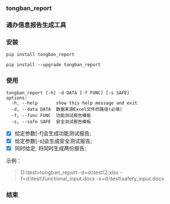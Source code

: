 ### tongban_report

### 通办信息报告生成工具

### 安装
```commandline
pip install tongban_report

pip install --upgrade tongban_report
```

### 使用
```commandline
tongban_report [-h] -d DATA [-f FUNC] [-s SAFE]
options:
  -h, --help       show this help message and exit
  -d, --data DATA  数据来源Excel文件的路径(必填)
  -f, --func FUNC  功能测试报告模板
  -s, --safe SAFE  安全测试报告模板
```

- [x] 给定参数[-f]会生成功能测试报告;
- [x] 给定参数[-s]会生成安全测试报告;
- [x] 同时给定, 将同时生成两份报告;

示例：
> D:\test>tongban_report -d=d:\test\2.xlsx -f=d:\test\functional_input.docx -s=d:\test\safety_input.docx

### 结束